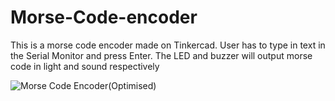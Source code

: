 # Morse-Code-encoder
This is a morse code encoder made on Tinkercad. 
User has to type in text in the Serial Monitor and press Enter. The LED and buzzer will output morse code in light and sound respectively

![Morse Code Encoder(Optimised)](https://user-images.githubusercontent.com/79535235/130355159-3ee51ebf-3329-474e-aa91-ee8edf1d195b.png)

